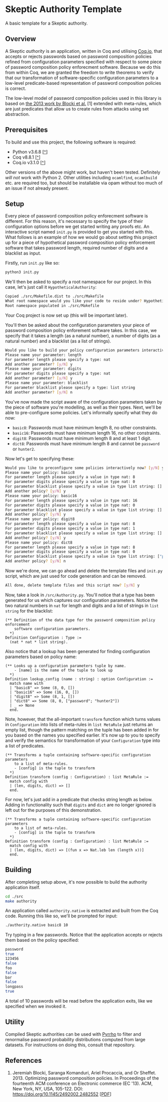 # Skeptic Authority Template
A basic template for a Skeptic authority.

## Overview
A Skeptic _authority_ is an application, written in Coq and utilising [Coq.io](http://coq.io/), that accepts or rejects passwords based on password composition policies refined from  configuration parameters specified with respect to some piece of password composition policy enforecment software. Because we do this from within Coq, we are granted the freedom to write theorems to verify that our transformation of software-specific configuration parameters to a low-level predicate-based representation of password composition policies is correct.

The low-level model of password composition policies used in this library is based on [the 2013 work by Blocki et al.](https://arxiv.org/pdf/1302.5101.pdf) \[1\] extended with meta-rules, which are just predicates that allow us to create rules from attacks using set abstraction.

## Prerequisites
To build and use this project, the following software is required:

* Python v3.6.8 \[[^](https://www.python.org/downloads/)\]
* Coq v8.8.1 \[[^](https://github.com/coq/coq/wiki/Installation-of-Coq-on-Linux)\]
* Coq.io v3.1.0 \[[^](http://coq.io/getting_started.html)\]

Other versions of the above might work, but haven't been tested. Definitely *will not* work with Python 2. Other utilities including `ocamlfind`, `ocamlbuild` etc. are required too, but should be installable via opam without too much of an issue if not already present.

## Setup
Every piece of password composition policy enforecment software is different. For this reason, it's necessary to specify the type of their configuration options before we get started writing any proofs etc. An interactive script named `init.py` is provided to get you started with this. What follows is an example of how we would go about setting this project up for a piece of hypothetical password composition policy enforcement software that takes password length, required number of digits and a blacklist as input.

Firstly, run `init.py` like so:

```bash
python3 init.py
```

We'll then be asked to specify a root namespace for our project. In this case, let's just call it `HypotheticalAuthority`:

```bash
Copied ./src/Makefile.dist to ./src/Makefile
What root namespace would you like your code to reside under? HypotheticalAuthority
Root namespace populated in ./src/Makefile
```

Your Coq project is now set up (this will be important later).

You'll then be asked about the configuration parameters your piece of password composition policy enforement software takes. In this case, we specify that it takes a length (as a natural number), a number of digits (as a natural number) and a blacklist (as a list of strings).

```bash
Would you like to build your policy configuration parameters interactively now? [y/N] y
Please name your parameter: length
For parameter length please specify a type: nat
Add another parameter? [y/N] y
Please name your parameter: digits
For parameter digits please specify a type: nat
Add another parameter? [y/N] y
Please name your parameter: blacklist
For parameter blacklist please specify a type: list string
Add another parameter? [y/N] n
```

You've now made the script aware of the configuration parameters taken by the piece of software you're modelling, as well as their types. Next, we'll be able to pre-configure some policies. Let's informally specify what they do now:

* `basic8`: Passwords must have minimum length 8, no other constraints.
* `basic16`: Passwords must have minimum  length 16, no other constraints.
* `digit8`: Passwords must have minimum length 8 and at least 1 digit.
* `dict8`: Passwords must have minimum length 8 and cannot be `password` or `hunter2`.

Now let's get to specifying these:

```bash
Would you like to preconfigure some policies interactively now? [y/N] y
Please name your policy: basic8
For parameter length please specify a value in type nat: 8
For parameter digits please specify a value in type nat: 0
For parameter blacklist please specify a value in type list string: []
Add another policy? [y/N] y
Please name your policy: basic16
For parameter length please specify a value in type nat: 16
For parameter digits please specify a value in type nat: 0
For parameter blacklist please specify a value in type list string: []
Add another policy? [y/N] y
Please name your policy: digit8
For parameter length please specify a value in type nat: 8
For parameter digits please specify a value in type nat: 1
For parameter blacklist please specify a value in type list string: []
Add another policy? [y/N] y
Please name your policy: dict8
For parameter length please specify a value in type nat: 8
For parameter digits please specify a value in type nat: 0
For parameter blacklist please specify a value in type list string: ["password"; "hunter2"]
Add another policy? [y/N] n
```

Now we're done, we can go ahead and delete the template files and `init.py` script, which are just used for code generation and can be removed.

```bash
All done, delete template files and this script now? [y/N] y
```

Now, take a look in `/src/Authority.py`. You'll notice that a type has been generated for us which captures our configuration parameters. Notice the two natural numbers in `nat` for length and digits and a list of strings in `list string` for the blacklist:

```coq
(** Definition of the data type for the password composition policy enforcement
    software configuration parameters.
  *)
Definition Configuration : Type :=
  (nat * nat * list string).
```

Also notice that a lookup has been generated for finding configuration parameters based on policy name:

```coq
(** Looks up a configuration parameters tuple by name.
    - [name] is the name of the tuple to look up
  *)
Definition lookup_config (name : string) : option Configuration :=
  match name with
  | "basic8" => Some (8, 0, [])
  | "basic16" => Some (16, 0, [])
  | "digit8" => Some (8, 1, [])
  | "dict8" => Some (8, 0, ["password"; "hunter2"])
  | _ => None
  end.
```

Note, however, that the all-important `transform` function which turns values in `Configuration` into lists of meta-rules in `list MetaRule` just returns an empty list, though the pattern matching on the tuple has been added in for you based on the names you specified earlier. It's now up to you to specify and verify the semantics for transformation of your `Configuration` type into a list of predicates.

```coq
(** Transforms a tuple containing software-specific configuration parameters
    to a list of meta-rules.
    - [config] is the tuple to transform
  *)
Definition transform (config : Configuration) : list MetaRule :=
  match config with
  | (len, digits, dict) => []
  end.
```

For now, let's just add in a predicate that checks string length as below. Adding in functionality such that `digits` and `dict` are no longer ignored is left out for the purposes of this demonstration.

```coq
(** Transforms a tuple containing software-specific configuration parameters
    to a list of meta-rules.
    - [config] is the tuple to transform
  *)
Definition transform (config : Configuration) : list MetaRule :=
  match config with
  | (len, digits, dict) => [(fun x => Nat.leb len (length x))]
  end.
```

## Building
After completing setup above, it's now possible to build the authority application itself.

```bash
cd ./src
make authority
```

An application called `authority.native` is extracted and built from the Coq code. Running this like so, we'll be prompted for input:

```bash
./authority.native basic8 10
```

Try typing in a few passwords. Notice that the application accepts or rejects them based on the policy specified:

```bash
password
true
123456
false
foo
false
bar
false
longpass
true
```

A total of 10 passwords will be read before the application exits, like we specified when we invoked it.

## Utility
Compiled Skeptic authorities can be used with [Pyrrho](https://github.com/sr-lab/pyrrho) to filter and renormalise password probability distributions computed from large datasets. For instructions on doing this, consult that repository.

## References
1. Jeremiah Blocki, Saranga Komanduri, Ariel Procaccia, and Or Sheffet. 2013. Optimizing password composition policies. In Proceedings of the fourteenth ACM conference on Electronic commerce (EC '13). ACM, New York, NY, USA, 105-122. DOI: https://doi.org/10.1145/2492002.2482552 \[[PDF](https://arxiv.org/pdf/1302.5101.pdf)\]
